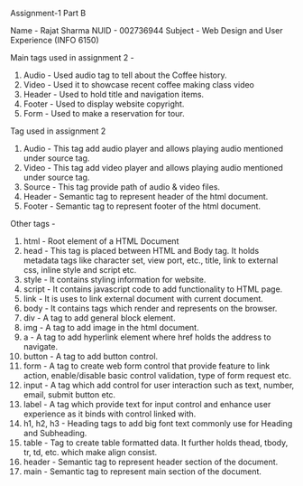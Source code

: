 Assignment-1 Part B

Name - Rajat Sharma
NUID - 002736944
Subject - Web Design and User Experience (INFO 6150)

Main tags used in assignment 2 - 
1. Audio - Used audio tag to tell about the Coffee history.
2. Video - Used it to showcase recent coffee making class video
3. Header - Used to hold title and navigation items.
4. Footer - Used to display website copyright.
5. Form - Used to make a reservation for tour.

Tag used in assignment 2
1. Audio - This tag add audio player and allows playing audio mentioned under source tag.
2. Video - This tag add video player and allows playing audio mentioned under source tag. 
3. Source - This tag provide path of audio & video files.
4. Header - Semantic tag to represent header of the html document.
5. Footer - Semantic tag to represent footer of the html document.

Other tags - 
1. html - Root element of a HTML Document
2. head - This tag is placed between HTML and Body tag. 
   It holds metadata tags like character set, view port, etc., title, link to external css, inline style and script etc.
3. style - It contains styling information for website.
4. script - It contains javascript code to add functionality to HTML page.
5. link - It is uses to link external document with current document.
6. body - It contains tags which render and represents on the browser. 
7. div - A tag to add general block element. 
8. img - A tag to add image in the html document. 
9. a - A tag to add hyperlink element where href holds the address to navigate. 
10. button - A tag to add button control.
11. form - A tag to create web form control that provide feature to link action, 
    enable/disable basic control validation, type of form request etc.
12. input - A tag which add control for user interaction such as text, number, email, submit button etc.
13. label - A tag which provide text for input control and enhance user experience as it binds with control linked with.
14. h1, h2, h3 - Heading tags to add big font text commonly use for Heading and Subheading.
15. table - Tag to create table formatted data. It further holds thead, tbody, tr, td, etc. which make align consist.
16. header - Semantic tag to represent header section of the document.
17. main - Semantic tag to represent main section of the document.
